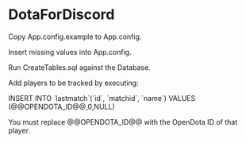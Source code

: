# DotaForDiscord

Copy App.config.example to App.config.

Insert missing values into App.config.

Run CreateTables.sql against the Database.


Add players to be tracked by executing:

INSERT INTO \`lastmatch\`(\`id\`, \`matchid\`, \`name\`) VALUES (@@OPENDOTA_ID@@,0,NULL)


You must replace @@OPENDOTA_ID@@ with the OpenDota ID of that player.
